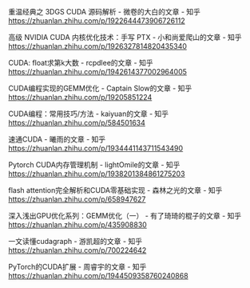 


重温经典之 3DGS CUDA 源码解析 - 微卷的大白的文章 - 知乎
https://zhuanlan.zhihu.com/p/1922644473906726112

高级 NVIDIA CUDA 内核优化技术：手写 PTX - 小和尚爱爬山的文章 - 知乎
https://zhuanlan.zhihu.com/p/1926327814820435340

CUDA: float求第k大数 - rcpdlee的文章 - 知乎
https://zhuanlan.zhihu.com/p/1942614377002964005

CUDA编程实现的GEMM优化 - Captain Slow的文章 - 知乎
https://zhuanlan.zhihu.com/p/19205851224

CUDA编程：常用技巧/方法 - kaiyuan的文章 - 知乎
https://zhuanlan.zhihu.com/p/584501634

速通CUDA - 曦雨的文章 - 知乎
https://zhuanlan.zhihu.com/p/1934441143711543490

Pytorch CUDA内存管理机制 - lightOmile的文章 - 知乎
https://zhuanlan.zhihu.com/p/1938201384861275203

flash attention完全解析和CUDA零基础实现 - 森林之光的文章 - 知乎
https://zhuanlan.zhihu.com/p/658947627

深入浅出GPU优化系列：GEMM优化（一） - 有了琦琦的棍子的文章 - 知乎
https://zhuanlan.zhihu.com/p/435908830

一文读懂cudagraph - 游凯超的文章 - 知乎
https://zhuanlan.zhihu.com/p/700224642

PyTorch的CUDA扩展 - 周睿宇的文章 - 知乎
https://zhuanlan.zhihu.com/p/1944509358760240868

